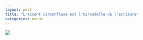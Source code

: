 ```yaml
---
layout: post
title: "L'accent circonflexe est l'hirondelle de l'ecriture"
categories: event
---
```

![](https://pics.livejournal.com/quillcraft/pic/000s40sr)
